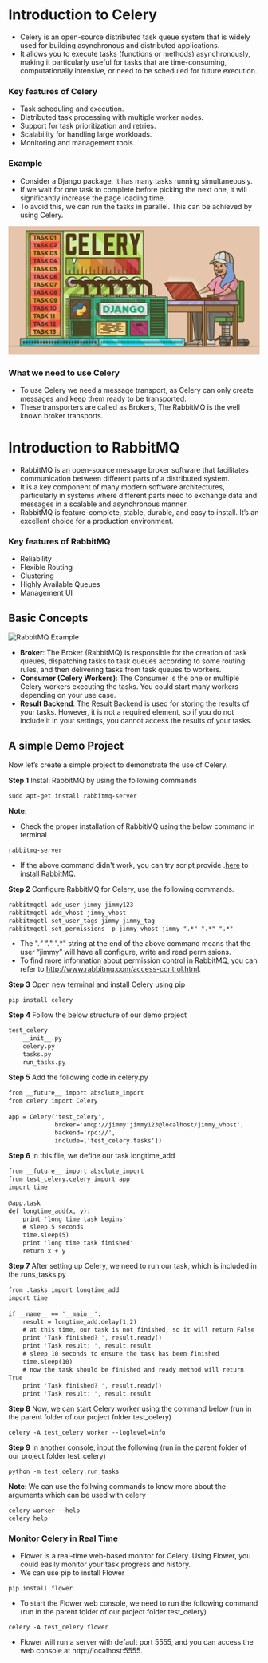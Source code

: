 
# Introduction to Celery

- Celery is an open-source distributed task queue system that is widely used for building asynchronous and distributed applications.
- It allows you to execute tasks (functions or methods) asynchronously, making it particularly useful for tasks that are time-consuming, computationally intensive, or need to be scheduled for future execution.

### Key features of Celery
- Task scheduling and execution.
- Distributed task processing with multiple worker nodes.
- Support for task prioritization and retries.
- Scalability for handling large workloads.
- Monitoring and management tools.

### Example
- Consider a Django package, it has many tasks running simultaneously.
- If we wait for one task to complete before picking the next one, it will significantly increase the page loading time.
- To avoid this, we can run the tasks in parallel. This can be achieved by using Celery.

![Celery Example](./celery_png.png)

### What we need to use Celery
- To use Celery we need a message transport, as Celery can only create messages and keep them ready to be transported.
- These transporters are called as Brokers, The RabbitMQ is the well known broker transports.


# Introduction to RabbitMQ
- RabbitMQ is an open-source message broker software that facilitates communication between different parts of a distributed system.
- It is a key component of many modern software architectures, particularly in systems where different parts need to exchange data and messages in a scalable and asynchronous manner.
- RabbitMQ is feature-complete, stable, durable, and easy to install. It’s an excellent choice for a production environment.

### Key features of RabbitMQ
- Reliability
- Flexible Routing
- Clustering
- Highly Available Queues
- Management UI

## Basic Concepts
![RabbitMQ Example](./rabbitMqCeleryExample.png)

- **Broker**: The Broker (RabbitMQ) is responsible for the creation of task queues, dispatching tasks to task queues according to some routing rules, and then delivering tasks from task queues to workers.
- **Consumer (Celery Workers)**: The Consumer is the one or multiple Celery workers executing the tasks. You could start many workers depending on your use case.
- **Result Backend**: The Result Backend is used for storing the results of your tasks. However, it is not a required element, so if you do not include it in your settings, you cannot access the results of your tasks.

## A simple Demo Project

Now let’s create a simple project to demonstrate the use of Celery.

**Step 1** Install RabbitMQ by using the following commands
```
sudo apt-get install rabbitmq-server
```
**Note**: 
- Check the proper installation of RabbitMQ using the below command in terminal
```
rabbitmq-server
```
- If the above command didn't work, you can try script provide .[here](https://www.rabbitmq.com/install-debian.html#apt-quick-start-cloudsmith) to install RabbitMQ.

**Step 2** Configure RabbitMQ for Celery, use the following commands.
```
rabbitmqctl add_user jimmy jimmy123
rabbitmqctl add_vhost jimmy_vhost
rabbitmqctl set_user_tags jimmy jimmy_tag
rabbitmqctl set_permissions -p jimmy_vhost jimmy ".*" ".*" ".*"
```
- The ".*" ".*" ".*" string at the end of the above command means that the user “jimmy” will have all configure, write and read permissions.
- To find more information about permission control in RabbitMQ, you can refer to http://www.rabbitmq.com/access-control.html.

**Step 3**  Open new terminal and install Celery using pip
```
pip install celery
```
**Step 4** Follow the below structure of our demo project
```
test_celery
    __init__.py
    celery.py
    tasks.py
    run_tasks.py
```
**Step 5** Add the following code in celery.py
```
from __future__ import absolute_import
from celery import Celery

app = Celery('test_celery',
             broker='amqp://jimmy:jimmy123@localhost/jimmy_vhost',
             backend='rpc://',
             include=['test_celery.tasks'])
```
**Step 6** In this file, we define our task longtime_add
```
from __future__ import absolute_import
from test_celery.celery import app
import time

@app.task
def longtime_add(x, y):
    print 'long time task begins'
    # sleep 5 seconds
    time.sleep(5)
    print 'long time task finished'
    return x + y
```
**Step 7** After setting up Celery, we need to run our task, which is included in the runs_tasks.py
```
from .tasks import longtime_add
import time

if __name__ == '__main__':
    result = longtime_add.delay(1,2)
    # at this time, our task is not finished, so it will return False
    print 'Task finished? ', result.ready()
    print 'Task result: ', result.result
    # sleep 10 seconds to ensure the task has been finished
    time.sleep(10)
    # now the task should be finished and ready method will return True
    print 'Task finished? ', result.ready()
    print 'Task result: ', result.result
```
**Step 8** Now, we can start Celery worker using the command below (run in the parent folder of our project folder test_celery)
```
celery -A test_celery worker --loglevel=info
```
**Step 9** In another console, input the following (run in the parent folder of our project folder test_celery)
```
python -m test_celery.run_tasks
```

**Note**: We can use the follwing commands to know more about the arguments which can be used with celery

```
celery worker --help
celery help
```
### Monitor Celery in Real Time
- Flower is a real-time web-based monitor for Celery. Using Flower, you could easily monitor your task progress and history.
- We can use pip to install Flower
```
pip install flower
```
- To start the Flower web console, we need to run the following command (run in the parent folder of our project folder test_celery)
```
celery -A test_celery flower
```
- Flower will run a server with default port 5555, and you can access the web console at http://localhost:5555.
